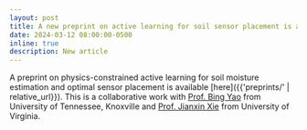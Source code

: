 ```yaml
---
layout: post
title: A new preprint on active learning for soil sensor placement is available
date: 2024-03-12 08:00:00-0500
inline: true
description: New article
---
```


A preprint on physics-constrained active learning for soil moisture estimation and optimal sensor placement is available [here]({{'preprints/' | relative_url}}). This is a collaborative work with [Prof. Bing Yao](https://ise.utk.edu/people/bing-yao-phd/) from University of Tennessee, Knoxville and [Prof. Jianxin Xie](https://datascience.virginia.edu/people/jianxin-xie) from University of Virginia.